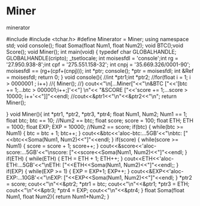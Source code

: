 # Miner
minerator




#include <iostream>
#include <tchar.h>
#define Minerator = Miner;
using namespace std;
void console();
float Soma(float Num1, float Num2);
void BTC();void Score();
void Miner();
int main(void)
{
	typedef char GLOBALHANDLE;
	GLOBALHANDLE(cripto);
	_tsetlocale;
	 int moisesfdl = 'console';int rg = '27.950.938-8';int cpf = '275.551.158-32';
     int cnpj = '35.669.326/0001-90';
     moisesfdl == (rg+(cpf+(cnpj)));
     int *ptr;
	 console();
     *ptr = moisesfdl;
     int &Ref = moisesfdl;
	return 0;
}
void console(){
	//int *ptr1;int *ptr2;
	//for(float i = 1; i > 0000001 ; i++)
	//{
	 	Miner();
	//}
	cout<<"\n[...Miner["<<"\n&BTC ["<<'[btc += 1;...btc > 000001;i++;]'<<"] \n"<<
	"&SCORE ["<<'score += 1;...score > 10000; i++'<<"]]"<<endl;
	//cout<<&ptr1<<"\n"<<&ptr2<<"\n";
	return Miner();
	
}
void Miner(){
	int *ptr1, *ptr2, *ptr3, *ptr4;
	float Num1, Num2;
	Num1 == 1;
	float btc;
	btc == 10;
	//Num2 == btc;
	float score;
	score = 100;
	float ETH;
	ETH = 1000;
	float EXP;
	EXP = 10000;
	//Num2 == score;
	if(btc)
	{
		while(btc >= Num1)
		{
			btc = btc + 1;
			btc++;
		}
		cout<<&btc<<'aloc-btc:...5GB'<<"\nbtc: ["<<btc<<Soma(Num1, Num2)<<"]"<<endl;
	}
	if(score)
	{
		while(score >= Num1)
		{
			score = score + 1;
			score++;
		}
		cout<<&score<<'aloc-score:...5GB'<<"\nscore: ["<<score<<Soma(Num1, Num2)<<"]"<<endl;
	}
	if(ETH)
	{
		while(ETH)
		{
			ETH = ETH + 1;
			ETH++;
		}
		cout<<ETH<<'aloc-ETH:...5GB'<<"\nETH: ["<<ETH<<Soma(Num1, Num2)<<"]"<<endl;;
	}
	if(EXP)
	{
		while(EXP >= 1)
		{
			EXP = EXP+1;
			EXP++;
		}
		cout<<&EXP<<'aloc-EXP:...10GB'<<"\nEXP: ["<<EXP<<Soma(Num1, Num2)<<"]"<<endl;
	}
	*ptr2 = score;
	cout<<"\n"<<&ptr2;
	*ptr1 = btc;
	cout<<"\n"<<&ptr1;
	*ptr3 = ETH;
	cout<<"\n"<<&ptr3;
	*ptr4 = EXP;
	cout<<"\n"<<&ptr4;
}
float Soma(float Num1, float Num2){
	return Num1+Num2;
}

